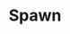 ---
title: Spawn
issue: 12A
issue_nr: 12
full_title: "Flashback, Part 1"
subtitle: ""
story_arc: Flashback
crossover: ""
variant: ""
publisher: Image Comics
creators: 
  - Frank Miller
  - Todd McFarlane
release_date: Jul 1993
release_year: 1993
genre:
  - Action
  - Adventure
  - Crime
  - Fantasy
  - Horror
  - Science Fiction
  - Super-Heroes
  - Thriller
format: Comic
pages: 32
signed_by: ""
price: 1.95
---